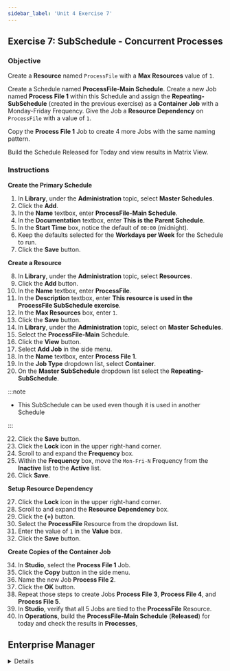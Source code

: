 ```yaml
---
sidebar_label: 'Unit 4 Exercise 7'
---
```


## Exercise 7: SubSchedule - Concurrent Processes

### Objective

Create a **Resource** named ```ProcessFile``` with a **Max Resources** value of ```1```.

Create a Schedule named **ProcessFile-Main Schedule**. Create a new Job named **Process File 1** within this Schedule and assign the **Repeating-SubSchedule** (created in the previous exercise) as a **Container Job** with a Monday-Friday Frequency. Give the Job a **Resource Dependency** on ```ProcessFile``` with a value of ```1```.

Copy the **Process File 1** Job to create 4 more Jobs with the same naming pattern.

Build the Schedule Released for Today and view results in Matrix View.

### Instructions

**Create the Primary Schedule**

1.	In **Library**, under the **Administration** topic, select **Master Schedules**. 
2.	Click the **Add**. 
3.	In the **Name** textbox, enter **ProcessFile-Main Schedule**. 
4.	In the **Documentation** textbox, enter **This is the Parent Schedule**.
5.	In the **Start Time** box, notice the default of ```00:00``` (midnight).
6.	Keep the defaults selected for the **Workdays per Week** for the Schedule to run.
7.	Click the **Save** button.

**Create a Resource**

8.	In **Library**, under the **Administration** topic, select **Resources**. 
9.	Click the **Add** button. 
10.	In the **Name** textbox, enter **ProcessFile**. 
11.	In the **Description** textbox, enter **This resource is used in the ProcessFile SubSchedule exercise**.
12.	In the **Max Resources** box, enter ```1```.
13.	Click the **Save** button.
14.	In **Library**, under the **Administration** topic, select on **Master Schedules**.
15.	Select the **ProcessFile-Main** Schedule.
16. Click the **View** button.
18. Select **Add Job** in the side menu.
19.	In the **Name** textbox, enter **Process File 1**. 
20.	In the **Job Type** dropdown list, select **Container**.
21.	On the **Master SubSchedule** dropdown list select the **Repeating-SubSchedule**.

:::note

* This SubSchedule can be used even though it is used in another Schedule

:::

22.	Click the **Save** button.
23. Click the **Lock** icon in the upper right-hand corner.
24.	Scroll to and expand the **Frequency** box.
25.	Within the **Frequency** box, move the ```Mon-Fri-N``` Frequency from the **Inactive** list to the **Active** list.
26.	Click **Save**.

**Setup Resource Dependency**

27. Click the **Lock** icon in the upper right-hand corner.
28.	Scroll to and expand the **Resource Dependency** box.
30.	Click the **(+)** button.
31.	Select the **ProcessFile** Resource from the dropdown list.
32.	Enter the value of ```1``` in the **Value** box.
33.	Click the **Save** button.

**Create Copies of the Container Job**

34.	In **Studio**, select the **Process File 1** Job. 
35. Click the **Copy** button in the side menu.
35.	Name the new Job **Process File 2**.
36.	Click the **OK** button.
37.	Repeat those steps to create Jobs **Process File 3**, **Process File 4**, and **Process File 5**.
38.	In **Studio**, verify that all 5 Jobs are tied to the **ProcessFile** Resource.
39.	In **Operations**, build the **ProcessFile-Main Schedule** (**Released**) for today and check the results in **Processes**,

## Enterprise Manager

<details>

:::tip [Walkthrough Video - Unit 4 Exercise 7](../static/videobasic/U4E7.mp4)

:::


**Create the Primary Schedule**

1.	Under the **Administration** topic, Double-Click on **Schedule Master**. 
2.	Click the **Add** button on the **Schedule Master** toolbar. 
3.	In the **Name** textbox, enter **ProcessFile-Main Schedule**. 
4.	In the **Documentation** textbox, enter **This is the Parent Schedule**.
5.	In the **Start Time** box, notice the default of ```00:00``` (midnight).
6.	Keep the defaults selected for the **Workdays per Week** for the Schedule to run.
7.	Click the **Save** button on the **Schedule Master** toolbar and close the **Schedule Master** tab.

**Create a Resource**

8.	Under the **Administration** topic, Double-Click on **Resources**. 
9.	Click the **Add** button on the **Resources** toolbar. 
10.	In the **Name** textbox, enter **ProcessFile**. 
11.	In the **Documentation** textbox, enter **This resource is used in the ProcessFile SubSchedule exercise**.
12.	In the **Max Resources** box, enter ```1```.
13.	Click the **Save** button on the **Resources** toolbar and close the Resources tab.
14.	Under the **Administration** topic, Double-Click on **Job Master**.
15.	Select the **ProcessFile-Main** Schedule.
16.	Click the **Add** button on the **Job Master** toolbar. 
17.	In the **Name** textbox, enter **Process File 1**. 
18.	In the **Job Type** drop-down list, select **Container**.
19.	On the **Schedule to run as SubSchedule** drop-down list select the **Repeating-SubSchedule**.

:::note
20.	This SubSchedule can be used even though it is used in another Schedule
:::

21.	Click the **Save** button on the **Job Master** toolbar.
22.	Click the **Frequency** tab.
23.	Within the **Frequency** list frame, click the **Add** button.
24.	Click inside the option button to **Use Existing Frequency**.
25.	Select ```Mon-Fri-N``` from the drop-down list.
26.	Click **Next**.
27.	Click **Finish**.

**Setup Resource Dependency**

28.	With the **Job Master** still open, click on the **Dependencies** tab.
29.	Click on the **Threshold/Resource Dependency** sub-tab.
30.	Click the **Add** button under the **Threshold/Resource Dependency** sub-tab.
31.	Select the **ProcessFile** Resource from the **Threshold/Resource** drop-down menu.
32.	Enter the value of ```1``` in the **Value** box.
33.	Click **OK**.

**Create Copies of the Container Job**

34.	On the **Job Master** toolbar, click the **Copy** button or press **Ctrl+Insert**. 
35.	Name the Job **Process File 2**.
36.	Click **OK**.
37.	Repeat those steps to create Jobs **Process File 3**, **Process File 4**, and **Process File 5**.
38.	Close the **Job Master**.
39.	Use the **Workflow Designer** to verify that all 5 Jobs are tied to the **ProcessFile** Resource.
40.	Close the **Workflow Designer**.
41.	Build the **ProcessFile-Main Schedule** (**Released**) for today and check the results using the **List**/**Matrix** views and the **PERT** view

<a href="imgbasic/432.png" target="_blank"><img src="imgbasic/432.png" width="500"></img></a>

</details>